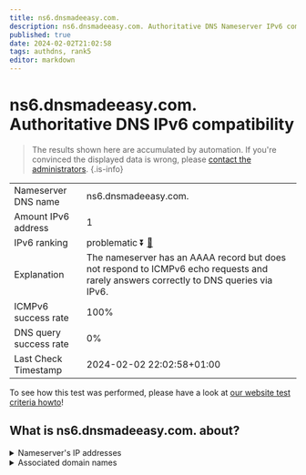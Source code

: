 ```yaml
---
title: ns6.dnsmadeeasy.com.
description: ns6.dnsmadeeasy.com. Authoritative DNS Nameserver IPv6 compatibility
published: true
date: 2024-02-02T21:02:58
tags: authdns, rank5
editor: markdown
---
```


# ns6.dnsmadeeasy.com. Authoritative DNS IPv6 compatibility

> The results shown here are accumulated by automation. If you're convinced the displayed data is wrong, please [contact the administrators](/howto/chat). 
{.is-info}




|   |   |
| - | - |
| Nameserver DNS name | ns6.dnsmadeeasy.com.
| Amount IPv6 address | 1
| IPv6 ranking | problematic :arrow_double_down: [🔗](/howto/ranking) |
| Explanation | The nameserver has an AAAA record but does not respond to ICMPv6 echo requests and rarely answers correctly to DNS queries via IPv6. |
| ICMPv6 success rate | 100%|
| DNS query success rate | 0% |
| Last Check Timestamp | 2024-02-02 22:02:58+01:00 |

To see how this test was performed, please have a look at [our website test criteria howto](/howto/testcriteria/authdns)!


## What is ns6.dnsmadeeasy.com. about?




<details>
<summary>Nameserver's IP addresses</summary>

2600:1801:6::1

</details>



<details>
<summary>Associated domain names</summary>

www.nvidia.com

</details>
